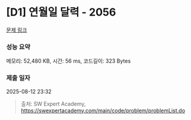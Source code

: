# [D1] 연월일 달력 - 2056 

[문제 링크](https://swexpertacademy.com/main/code/problem/problemDetail.do?contestProbId=AV5QLkdKAz4DFAUq) 

### 성능 요약

메모리: 52,480 KB, 시간: 56 ms, 코드길이: 323 Bytes

### 제출 일자

2025-08-12 23:32



> 출처: SW Expert Academy, https://swexpertacademy.com/main/code/problem/problemList.do